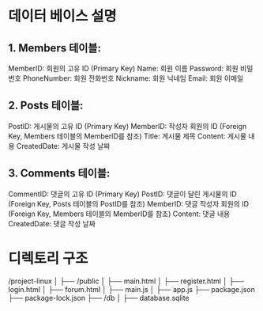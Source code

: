 # 데이터 베이스 설명 

## 1. Members 테이블:

MemberID: 회원의 고유 ID (Primary Key)
Name: 회원 이름
Password: 회원 비밀번호
PhoneNumber: 회원 전화번호
Nickname: 회원 닉네임
Email: 회원 이메일


## 2. Posts 테이블:

PostID: 게시물의 고유 ID (Primary Key)
MemberID: 작성자 회원의 ID (Foreign Key, Members 테이블의 MemberID를 참조)
Title: 게시물 제목
Content: 게시물 내용
CreatedDate: 게시물 작성 날짜

## 3. Comments 테이블:

CommentID: 댓글의 고유 ID (Primary Key)
PostID: 댓글이 달린 게시물의 ID (Foreign Key, Posts 테이블의 PostID를 참조)
MemberID: 댓글 작성자 회원의 ID (Foreign Key, Members 테이블의 MemberID를 참조)
Content: 댓글 내용
CreatedDate: 댓글 작성 날짜

# 디렉토리 구조

/project-linux
│
├── /public
│   ├── main.html
│   ├── register.html
│   ├── login.html
│   ├── forum.html
│   ├── main.js
│
├── app.js
├── package.json
├── package-lock.json
├── /db
│   ├── database.sqlite